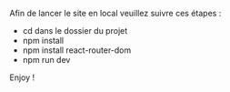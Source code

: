 Afin de lancer le site en local veuillez suivre ces étapes :

- cd dans le dossier du projet
- npm install
- npm install react-router-dom
- npm run dev

Enjoy !
